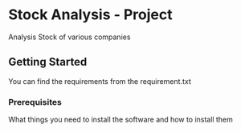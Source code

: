 # Stock Analysis - Project

Analysis Stock of various companies 

## Getting Started

You can find the requirements from the requirement.txt
### Prerequisites

What things you need to install the software and how to install them
